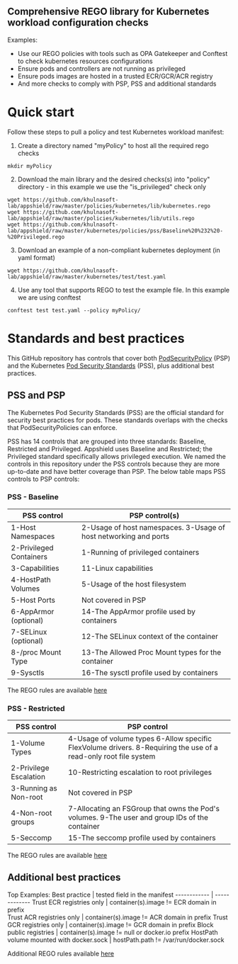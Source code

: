 ## Comprehensive REGO library for Kubernetes workload configuration checks

Examples:
- Use our REGO policies with tools such as OPA Gatekeeper and Conftest to check kubernetes resources configurations
- Ensure pods and controllers are not running as privileged
- Ensure pods images are hosted in a trusted ECR/GCR/ACR registry
- And more checks to comply with PSP, PSS and additional standards

# Quick start
Follow these steps to pull a policy and test Kubernetes workload manifest:
1. Create a directory named "myPolicy" to host all the required rego checks

```
mkdir myPolicy
```
2. Download the main library and the desired checks(s) into "policy" directory - in this example we use the "is_privileged" check only
```
wget https://github.com/khulnasoft-lab/appshield/raw/master/policies/kubernetes/lib/kubernetes.rego
wget https://github.com/khulnasoft-lab/appshield/raw/master/policies/kubernetes/lib/utils.rego
wget https://github.com/khulnasoft-lab/appshield/raw/master/kubernetes/policies/pss/Baseline%20%232%20-%20Privileged.rego
```
3. Download an example of a non-compliant kubernetes deployment (in yaml format) 
```
wget https://github.com/khulnasoft-lab/appshield/raw/master/kubernetes/test/test.yaml
```
4. Use any tool that supports REGO to test the example file. In this example we are using conftest
```
conftest test test.yaml --policy myPolicy/
```

# Standards and best practices
This GitHub repository has controls that cover both [PodSecurityPolicy](https://kubernetes.io/docs/concepts/policy/pod-security-policy/) (PSP) and the Kubernetes [Pod Security Standards](https://kubernetes.io/docs/concepts/security/pod-security-standards/) (PSS), plus additional best practices.

## PSS and PSP
The Kubernetes Pod Security Standards (PSS) are the official standard for security best practices for pods. These standards overlaps with the checks that PodSecurityPolicies can enforce.

PSS has 14 controls that are grouped into three standards: Baseline, Restricted and Privileged. Appshield uses Baseline and Restricted; the Privileged standard specifically allows privileged execution. We named the controls in this repository under the PSS controls because they are more up-to-date and have better coverage than PSP. The below table maps PSS controls to PSP controls:

### PSS - Baseline

PSS control | PSP control(s)
------------ | -------------
1-Host Namespaces | 2-Usage of host namespaces. 3-Usage of host networking and ports
2-Privileged Containers |	1-Running of privileged containers
3-Capabilities | 11-Linux capabilities
4-HostPath Volumes | 5-Usage of the host filesystem
5-Host Ports | Not covered in PSP
6-AppArmor (optional)	| 14-The AppArmor profile used by containers
7-SELinux (optional)	| 12-The SELinux context of the container
8-/proc Mount Type	| 13-The Allowed Proc Mount types for the container
9-Sysctls	| 16-The sysctl profile used by containers

The REGO rules are available [here](https://github.com/khulnasoft-lab/appshield/tree/master/kubernetes/policies/pss)

### PSS - Restricted

PSS control | PSP control
------------ | -------------
1-Volume Types | 4-Usage of volume types 6-Allow specific FlexVolume drivers. 8-Requiring the use of a read-only root file system
2-Privilege Escalation | 10-Restricting escalation to root privileges
3-Running as Non-root | Not covered in PSP
4-Non-root groups | 7-Allocating an FSGroup that owns the Pod's volumes. 9-The user and group IDs of the container
5-Seccomp | 15-The seccomp profile used by containers

The REGO rules are available [here](https://github.com/khulnasoft-lab/appshield/tree/master/kubernetes/policies/pss)

## Additional best practices

Top Examples:
Best practice | tested field in the manifest
------------ | -------------
Trust ECR registries only | container(s).image != ECR domain in prefix  
Trust ACR registries only | container(s).image != ACR domain in prefix
Trust GCR registries only | container(s).image != GCR domain in prefix
Block public registries | container(s).image != null or docker.io prefix
HostPath volume mounted with docker.sock | hostPath.path != /var/run/docker.sock

Additional REGO rules available [here](https://github.com/khulnasoft-lab/appshield/tree/master/kubernetes/policies/general)
